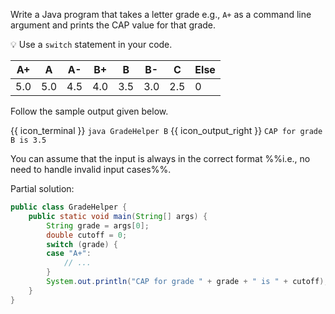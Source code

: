 <panel header="{{ icon_Q }} Grade Helper">
<question>

Write a Java program that takes a letter grade e.g., `A+` as a command line argument and prints the CAP value for that grade.

:bulb: Use a `switch` statement in your code.

<div id="capConversion">

A+  | A  | A- | B+ | B  | B- | C | Else
----|----|----|----|----|----|----|-----
5.0 |5.0 |4.5 |4.0 |3.5 |3.0 |2.5 |0
</div>

Follow the sample output given below.

{{ icon_terminal }} `java GradeHelper B` {{ icon_output_right }} `CAP for grade B is 3.5`

You can assume that the input is always in the correct format %%i.e., no need to handle invalid input cases%%.

<div slot="hint">

Partial solution:
```java
public class GradeHelper {
    public static void main(String[] args) {
        String grade = args[0];
        double cutoff = 0;
        switch (grade) {
        case "A+":
            // ...
        }
        System.out.println("CAP for grade " + grade + " is " + cutoff);
    }
}
```

</div>
</question>
</panel>
